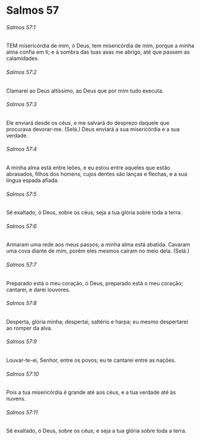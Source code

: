 # Salmos 57

###### Salmos 57:1

TEM misericórdia de mim, ó Deus, tem misericórdia de mim, porque a minha alma confia em ti; e à sombra das tuas asas me abrigo, até que passem as calamidades.

###### Salmos 57:2

Clamarei ao Deus altíssimo, ao Deus que por mim tudo executa.

###### Salmos 57:3

Ele enviará desde os céus, e me salvará do desprezo daquele que procurava devorar-me. (Selá.) Deus enviará a sua misericórdia e a sua verdade.

###### Salmos 57:4

A minha alma está entre leões, e eu estou entre aqueles que estão abrasados, filhos dos homens, cujos dentes são lanças e flechas, e a sua língua espada afiada.

###### Salmos 57:5

Sê exaltado, ó Deus, sobre os céus; seja a tua glória sobre toda a terra.

###### Salmos 57:6

Armaram uma rede aos meus passos; a minha alma está abatida. Cavaram uma cova diante de mim, porém eles mesmos caíram no meio dela. (Selá.)

###### Salmos 57:7

Preparado está o meu coração, ó Deus, preparado está o meu coração; cantarei, e darei louvores.

###### Salmos 57:8

Desperta, glória minha; despertai, saltério e harpa; eu mesmo despertarei ao romper da alva.

###### Salmos 57:9

Louvar-te-ei, Senhor, entre os povos; eu te cantarei entre as nações.

###### Salmos 57:10

Pois a tua misericórdia é grande até aos céus, e a tua verdade até às nuvens.

###### Salmos 57:11

Sê exaltado, ó Deus, sobre os céus; e seja a tua glória sobre toda a terra.

